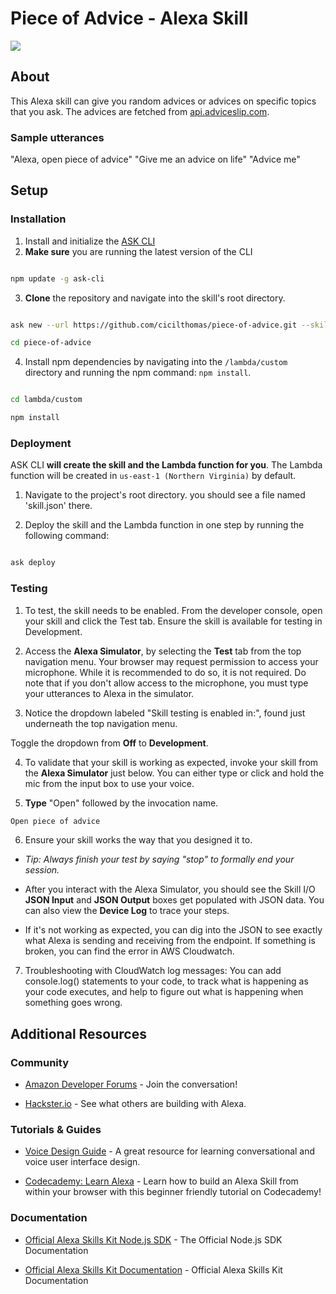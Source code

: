 #  Piece of Advice - Alexa Skill

<img  src="https://m.media-amazon.com/images/G/01/mobile-apps/dex/alexa/alexa-skills-kit/tutorials/quiz-game/header._TTH_.png"  />


## About

This Alexa skill can give you random advices or advices on specific topics that you ask. The advices are fetched from [api.adviceslip.com]([https://api.adviceslip.com/](https://api.adviceslip.com/)). 

### Sample utterances

"Alexa, open piece of advice"
"Give me an advice on life"
"Advice me"

  ## Setup 

### Installation

1. Install and initialize the [ASK CLI](https://developer.amazon.com/docs/smapi/quick-start-alexa-skills-kit-command-line-interface.html?&sc_category=Owned&sc_channel=RD&sc_campaign=Evangelism2018&sc_publisher=github&sc_content=Content&sc_detail=hello-world-nodejs-V2_CLI-1&sc_funnel=Convert&sc_country=WW&sc_medium=Owned_RD_Evangelism2018_github_Content_hello-world-nodejs-V2_CLI-1_Convert_WW_beginnersdevs&sc_segment=beginnersdevs)
2.  **Make sure** you are running the latest version of the CLI
```bash

npm update -g ask-cli

```
3.  **Clone** the repository and navigate into the skill's root directory.

```bash

ask new --url https://github.com/cicilthomas/piece-of-advice.git --skill-name piece-of-advice

cd piece-of-advice

```
4. Install npm dependencies by navigating into the `/lambda/custom` directory and running the npm command: `npm install`.

```bash

cd lambda/custom

npm install

```
### Deployment

ASK CLI **will create the skill and the Lambda function for you**. The Lambda function will be created in ```us-east-1 (Northern Virginia)``` by default.

1. Navigate to the project's root directory. you should see a file named 'skill.json' there.

2. Deploy the skill and the Lambda function in one step by running the following command:

```bash

ask deploy

```

### Testing

1. To test, the skill needs to be enabled. From the developer console, open your skill and click the Test tab. Ensure the skill is available for testing in Development.

2. Access the **Alexa Simulator**, by selecting the **Test** tab from the top navigation menu. Your browser may request permission to access your microphone. While it is recommended to do so, it is not required. Do note that if you don't allow access to the microphone, you must type your utterances to Alexa in the simulator.

3. Notice the dropdown labeled "Skill testing is enabled in:", found just underneath the top navigation menu.

Toggle the dropdown from **Off** to **Development**.

4. To validate that your skill is working as expected, invoke your skill from the **Alexa Simulator** just below. You can either type or click and hold the mic from the input box to use your voice.

5.  **Type** "Open" followed by the invocation name.
```bash
Open piece of advice
```
6. Ensure your skill works the way that you designed it to.
*  *Tip: Always finish your test by saying "stop" to formally end your session.*
* After you interact with the Alexa Simulator, you should see the Skill I/O **JSON Input** and **JSON Output** boxes get populated with JSON data. You can also view the **Device Log** to trace your steps.

* If it's not working as expected, you can dig into the JSON to see exactly what Alexa is sending and receiving from the endpoint. If something is broken, you can find the error in AWS Cloudwatch.

7. Troubleshooting with CloudWatch log messages: You can add console.log() statements to your code, to track what is happening as your code executes, and help to figure out what is happening when something goes wrong.

## Additional Resources

### Community

*  [Amazon Developer Forums](https://forums.developer.amazon.com/spaces/165/index.html) - Join the conversation!

*  [Hackster.io](https://www.hackster.io/amazon-alexa) - See what others are building with Alexa.

### Tutorials & Guides

*  [Voice Design Guide](https://developer.amazon.com/designing-for-voice/) - A great resource for learning conversational and voice user interface design.

*  [Codecademy: Learn Alexa](https://www.codecademy.com/learn/learn-alexa) - Learn how to build an Alexa Skill from within your browser with this beginner friendly tutorial on Codecademy!
  

### Documentation

*  [Official Alexa Skills Kit Node.js SDK](https://www.npmjs.com/package/ask-sdk) - The Official Node.js SDK Documentation

*  [Official Alexa Skills Kit Documentation](https://developer.amazon.com/docs/ask-overviews/build-skills-with-the-alexa-skills-kit.html) - Official Alexa Skills Kit Documentation